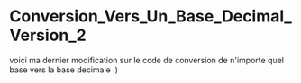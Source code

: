 # Conversion_Vers_Un_Base_Decimal_Version_2
voici ma dernier modification sur le code de conversion de n'importe quel base vers la base decimale :) 
